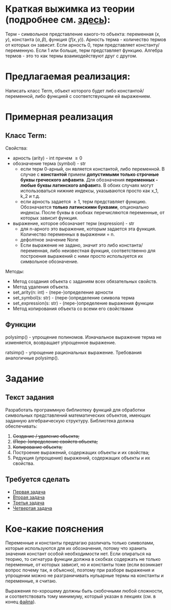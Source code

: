 # Краткая выжимка из теории (подробнее см. [здесь](theory.md)):

Терм - символьное представление какого-то объекта: переменная ($x, y$), константа ($\alpha, \beta$), функция (${f(x, y)}$). 
Арность терма - количество термов от которых он зависит. Если арность 0, терм представляет константу/переменную. Если 1 или больше, терм представляет функцию.
Алгебра термов - это то как термы взаимодействуют друг с другом.

# Предлагаемая реализация:
Написать класс Term, объект которого будет либо константой/переменной, либо функцией с соответствующим ей выражением.
# Примерная реализация
## Класс Term:
Свойства:
* арность (arity) - int причем $\ge 0$
* обозначение терма (symbol) - str
	* если терм 0-арный, он является константой, либо переменной. В случае с **константой** примем **допустимыми только строчные буквы греческого алфавита**. Для обозначения **переменных - любые буквы латинского алфавит**а. В обоих случаях могут использоваться нижние индексы, указываются просто как x_1, k_2 и т.д.
	*  если арность задается $\ge 1$, терм представляет функцию. Обозначается **только латинскими буквами**, опционально индексы. После буквы в скобках перечисляются переменные, от которых зависит функция.
* выражение, которое обозначает терм (expression) - str
	* для n-арного это выражение, которым задается эта функция. Количество переменных в выражении = n.
	* дефолтное значение None
	* Если выражение не задано, значит это либо константа/переменная, либо неизвестная функция, соответственно для построения выражений с ними просто используется их символьное обозначение.

Методы:
* Метод создания объекта с заданиям всех обязательных свойств.
* Метод удаления объекта.
* set_arity(n: int) - (пере-)определение арности
* set_symbol(s: str) - (пере-)определение символа терма
* set_expression(s: str) - (пере-)определение выражения функции
* Метод копирования объекта со всеми его свойствами

## Функции

polysimp() - упрощение полиномов. Изначальное выражение терма не изменяется, возвращает упрощенное выражение.

ratsimp() - упрощение рациональных выражение. Требования аналогичные polysimp().

# Задание
## Текст задания
Разработать программную библиотеку функций для обработки символьных представлений математических объектов, имеющих заданную алгебраическую структуру.
Библиотека должна обеспечивать:
1) ~~Создание / удаление объекта;~~
2) ~~(Пере-)определение свойств объекта;~~
3) ~~Копирование объекта;~~
4) Построение выражений, содержащих объекты и их свойства;
5) Редукция (упрощение) выражений, содержащих объекты и их свойства.
## Требуется сделать
* [Первая задача](/tasks/Task1.md)
* [Вторая задача](/tasks/Task2.md)
* [Третья задача](/tasks/Task3.md)
* [Четвертая задача](/tasks/Task4.md)
# Кое-какие пояснения

Переменные и константы предлагаю различать только символами, которые используются для их обозначения, потому что хранить значения констант особой необходимости нет. Если опираться на теорию, то сигнатура функции должна в скобках содержать не только переменные, от которых зависит, но и константы тоже (если возникает вопрос почему так, я объясню), поэтому при разборе выражения и упрощении можно не разграничивать нульарные термы на константы и переменные, я считаю.

Выражения по-хорошему должны быть скобочными любой сложности, и соответствовать тому минимуму, который указан в лекциях (см. в конец [файла](theory.md)).
